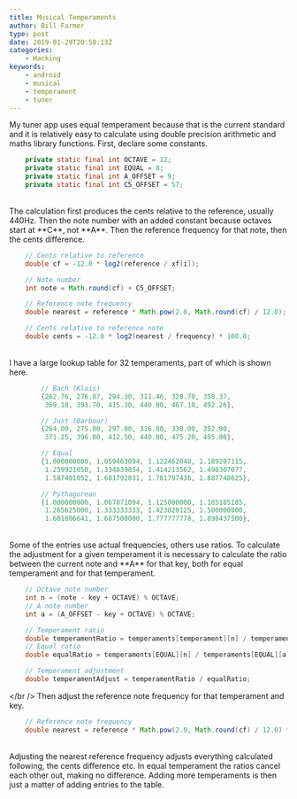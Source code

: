 ```yaml
---
title: Musical Temperaments
author: Bill Farmer
type: post
date: 2019-01-29T20:58:13Z
categories:
    - Hacking
keywords:
    - android
    - musical
    - temperament
    - tuner
---
```


My tuner app uses equal temperament because that is the current
standard and it is relatively easy to calculate using double precision
arithmetic and maths library functions. First, declare some constants.

```java
    private static final int OCTAVE = 12;
    private static final int EQUAL = 8;
    private static final int A_OFFSET = 9;
    private static final int C5_OFFSET = 57;
```
<br />
The calculation first produces the cents relative to the reference,
usually 440Hz. Then the note number with an added constant because
octaves start at **C**, not **A**. Then the reference frequency for
that note, then the cents difference.

```java
    // Cents relative to reference
    double cf = -12.0 * log2(reference / xf[i]);

    // Note number
    int note = Math.round(cf) + C5_OFFSET;

    // Reference note frequency
    double nearest = reference * Math.pow(2.0, Math.round(cf) / 12.0);

    // Cents relative to reference note
    double cents = -12.0 * log2(nearest / frequency) * 100.0;
```
<br />
I have a large lookup table for 32 temperaments, part of which is shown here.

```java
        // Bach (Klais)
        {262.76, 276.87, 294.30, 311.46, 328.70, 350.37,
         369.18, 393.70, 415.30, 440.00, 467.18, 492.26},

        // Just (Barbour)
        {264.00, 275.00, 297.00, 316.80, 330.00, 352.00,
         371.25, 396.00, 412.50, 440.00, 475.20, 495.00},

        // Equal
        {1.000000000, 1.059463094, 1.122462048, 1.189207115,
         1.259921050, 1.334839854, 1.414213562, 1.498307077,
         1.587401052, 1.681792831, 1.781797436, 1.887748625},

        // Pythagorean
        {1.000000000, 1.067871094, 1.125000000, 1.185185185,
         1.265625000, 1.333333333, 1.423828125, 1.500000000,
         1.601806641, 1.687500000, 1.777777778, 1.898437500},
```
<br />
Some of the entries use actual frequencies, others use ratios. To
calculate the adjustment for a given temperament it is necessary to
calculate the ratio between the current note and **A** for that key,
both for equal temperament and for that temperament.

```java
    // Octave note number
    int n = (note - key + OCTAVE) % OCTAVE;
    // A note number
    int a = (A_OFFSET - key + OCTAVE) % OCTAVE;

    // Temperament ratio
    double temperamentRatio = temperaments[temperament][n] / temperaments[temperament][a];
    // Equal ratio
    double equalRatio = temperaments[EQUAL][n] / temperaments[EQUAL][a];

    // Temperament adjustment
    double temperamentAdjust = temperamentRatio / equalRatio;
```
</br />
Then adjust the reference note frequency for that temperament and key.

```java
    // Reference note frequency
    double nearest = reference * Math.pow(2.0, Math.round(cf) / 12.0) * temperamentAdjust;
```
<br />
Adjusting the nearest reference frequency adjusts everything
calculated following, the cents difference etc. In equal temperament
the ratios cancel each other out, making no difference. Adding more
temperaments is then just a matter of adding entries to the table.
